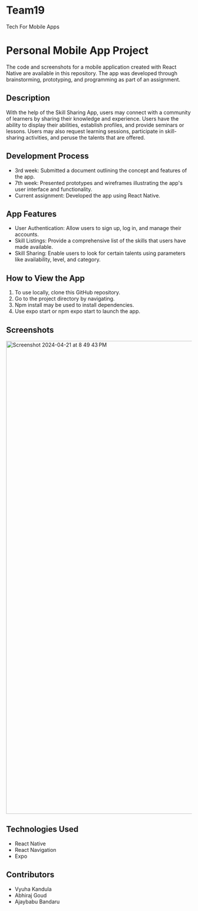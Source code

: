 # Team19
Tech For Mobile Apps
# Personal Mobile App Project

The code and screenshots for a mobile application created with React Native are available in this repository. The app was developed through brainstorming, prototyping, and programming as part of an assignment.


## Description

With the help of the Skill Sharing App, users may connect with a community of learners by sharing their knowledge and experience. Users have the ability to display their abilities, establish profiles, and provide seminars or lessons. Users may also request learning sessions, participate in skill-sharing activities, and peruse the talents that are offered.

## Development Process

- 3rd week: Submitted a document outlining the concept and features of the app.
- 7th week: Presented prototypes and wireframes illustrating the app's user interface and functionality.
- Current assignment: Developed the app using React Native.

## App Features

- User Authentication: Allow users to sign up, log in, and manage their accounts.
- Skill Listings: Provide a comprehensive list of the skills that users have made available.
- Skill Sharing: Enable users to look for certain talents using parameters like availability, level, and category.

## How to View the App

1. To use locally, clone this GitHub repository.
2. Go to the project directory by navigating.
3. Npm install may be used to install dependencies.
4. Use expo start or npm expo start to launch the app.
## Screenshots

<img width="1280" alt="Screenshot 2024-04-21 at 8 49 43 PM" src="https://github.com/vyuhak/Team19/assets/167717990/3cea3936-0c9c-45ba-9915-49bcf47dca46">



## Technologies Used

- React Native
- React Navigation
- Expo


## Contributors

- Vyuha Kandula
- Abhiraj Goud
- Ajaybabu Bandaru

